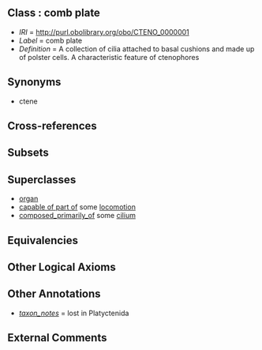 
## Class : comb plate

 * *IRI* = http://purl.obolibrary.org/obo/CTENO_0000001
 * *Label* = comb plate
 * *Definition* = A collection of cilia attached to basal cushions and made up of polster cells. A characteristic feature of ctenophores

## Synonyms

 * ctene

## Cross-references


## Subsets


## Superclasses

 * [organ](../../UBERON/62/UBERON_0000062.md)
 * [capable of part of](../../RO/16/RO_0002216.md) some [locomotion](../../GO/11/GO_0040011.md)
 * [composed_primarily_of](../../UBREL/02/UBREL_0000002.md) some [cilium](../../GO/29/GO_0005929.md)

## Equivalencies


## Other Logical Axioms


## Other Annotations

 * *[taxon_notes](../../UBPROP/08/UBPROP_0000008.md)* = lost in Platyctenida

## External Comments

